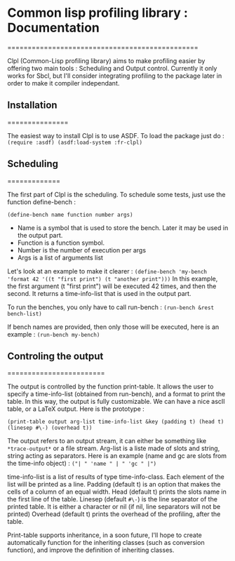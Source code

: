 # Common lisp profiling library : Documentation
===============================================

Clpl (Common-Lisp profiling library) aims to make profiling easier by offering
two main tools : Scheduling and Output control. Currently it only works for
Sbcl, but I'll consider integrating profiling to the package later in order to
make it compiler independant.

## Installation
===============

The easiest way to install Clpl is to use ASDF. To load the package just do :
`(require :asdf)
(asdf:load-system :fr-clpl)`

## Scheduling
=============

The first part of Clpl is the scheduling. To schedule some tests, just use the
function define-bench :

`(define-bench name function number args)`

* Name is a symbol that is used to store the bench. Later it may be used in the
output part.
* Function is a function symbol.
* Number is the number of execution per args
* Args is a list of arguments list

Let's look at an example to make it clearer :
`
(define-bench 'my-bench 'format 42
    '((t "first print")
      (t "another print")))
      `
In this example, the first argument (t "first print") will be executed 42
times, and then the second. It returns a time-info-list that is used in the
output part.

To run the benches, you only have to call run-bench :
`(run-bench &rest bench-list)`

If bench names are provided, then only those will be executed, here is an
example :
`(run-bench my-bench)`

## Controling the output
========================

The output is controlled by the function print-table. It allows the user to
specify a time-info-list (obtained from run-bench), and a format to print the
table. In this way, the output is fully customizable. We can have a nice ascII
table, or a LaTeX output. Here is the prototype :

`(print-table output arg-list time-info-list &key (padding t) (head t)
    (linesep #\-) (overhead t))`

The output refers to an output stream, it can either be something like
`*trace-output*` or a file stream.
Arg-list is a liste made of slots and string, string acting as separators.
Here is an example (name and gc are slots from the time-info object) :
`("| " 'name " | " 'gc " |")`

time-info-list is a list of results of type time-info-class. Each element of
the list will be printed as a line.
Padding (default t) is an option that makes the cells of a column of an equal
width.
Head (default t) prints the slots name in the first line of the table.
Linesep (default `#\-`) is the line separator of the printed table. It is
either a character or nil (if nil, line separators will not be printed)
Overhead (default t) prints the overhead of the profiling, after the table.

Print-table supports inheritance, in a soon future, I'll hope to create
automatically function for the inheriting classes (such as conversion
function), and improve the definition of inheriting classes.
